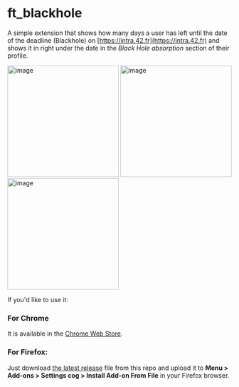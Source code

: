 # ft_blackhole
A simple extension that shows how many days a user has left until the date of the deadline (Blackhole) on [https://intra.42.fr](https://intra.42.fr) and shows it in right under the date in the *Black Hole absorption* section of their profile.

<p float="left">
  <img width="250" alt="image" src="https://user-images.githubusercontent.com/6943864/159719716-81067723-7843-4b26-8522-fcfc79c033d2.png">
  <img width="250" alt="image" src="https://user-images.githubusercontent.com/6943864/159719818-58623ad0-937a-4a9b-a9a6-2dd53e28626f.png">
  <img width="250" alt="image" src="https://user-images.githubusercontent.com/6943864/159719887-fd7f14b3-1efd-4d2e-8dd3-9673e4a36f46.png">
</p>

If you'd like to use it:

### For Chrome
It is available in the [Chrome Web Store](https://chrome.google.com/webstore/detail/ftblackhole/pofhnleglcpmmkkaohhadcmombagfeie/).

### For Firefox:
Just download [the latest release](https://github.com/mohamedhaddi/ft_blackhole/releases/latest) file from this repo and upload it to **Menu > Add-ons > Settings cog > Install Add-on From File** in your Firefox browser.
